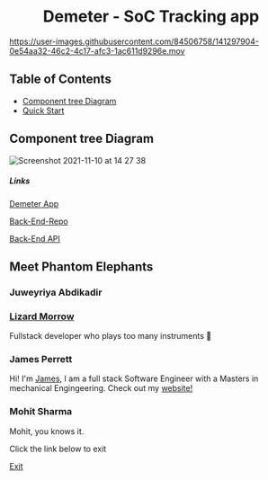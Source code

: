 <h1 align="center">
Demeter - SoC Tracking app
</h1>


https://user-images.githubusercontent.com/84506758/141297904-0e54aa32-46c2-4c17-afc3-1ac611d9296e.mov


## Table of Contents

-   [Component tree Diagram](#component-tree-diagram)
-   [Quick Start](#quick-start)

## Component tree Diagram
![Screenshot 2021-11-10 at 14 27 38](https://user-images.githubusercontent.com/84506758/141311087-43752afe-1b05-497f-80cc-bc4e8a999a59.png)


##### Links

[Demeter App](https://main.d3rc3gpot85iux.amplifyapp.com/)

[Back-End-Repo](https://github.com/SchoolOfCode/phantom-elephants-backend)

[Back-End API](https://shielded-springs-20982.herokuapp.com/)

## Meet Phantom Elephants

### Juweyriya Abdikadir

### [Lizard Morrow](https://github.com/onlyasmalllizard)

Fullstack developer who plays too many instruments 🎻

### James Perrett
Hi! I'm [James](https://github.com/PerrettJ4), I am a full stack Software Engineer with a Masters in mechanical Engingeering. Check out my [website!](https://perrettj4.netlify.app/)
### Mohit Sharma
Mohit, you knows it. 

Click the link below to exit

[Exit](https://github.com/Ratmsunny)
